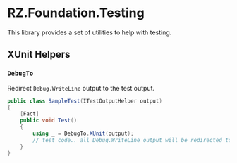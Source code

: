 # RZ.Foundation.Testing

This library provides a set of utilities to help with testing.

## XUnit Helpers

### `DebugTo`

Redirect `Debug.WriteLine` output to the test output.

```csharp
public class SampleTest(ITestOutputHelper output)
{
    [Fact]
    public void Test()
    {
        using _ = DebugTo.XUnit(output);
        // test code.. all Debug.WriteLine output will be redirected to the test output
    }
}
```